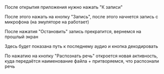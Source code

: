 После открытия приложения нужно нажать "К записи"

После этого нажать на кнопку "Запись", после этого начнется запись с микрофона (на эмуляторе на работает)

После нажатия "Остановить" запись прекратится, вернемся на прошлый экран

Здесь будет показана путь к последнему аудио и кнопка декодировать

По нажатию на кнопку "Распознать речь" откроется новая активность, куда передаётся наименование файла + притворяемся, что распознали речь 


